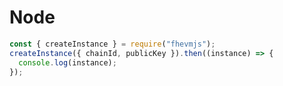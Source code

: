 # Node

```javascript
const { createInstance } = require("fhevmjs");
createInstance({ chainId, publicKey }).then((instance) => {
  console.log(instance);
});
```
